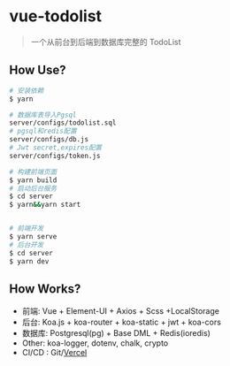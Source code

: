 # vue-todolist

> 一个从前台到后端到数据库完整的 TodoList

## How Use?

```bash
# 安装依赖
$ yarn

# 数据库表导入Pgsql
server/configs/todolist.sql
# pgsql和redis配置
server/configs/db.js
# Jwt secret,expires配置
server/configs/token.js

# 构建前端页面
$ yarn build
# 启动后台服务
$ cd server
$ yarn&&yarn start


# 前端开发
$ yarn serve
# 后台开发
$ cd server
$ yarn dev

```

## How Works?

- 前端: Vue + Element-UI + Axios + Scss +LocalStorage
- 后台: Koa.js + koa-router + koa-static + jwt + koa-cors
- 数据库: Postgresql(pg) + Base DML + Redis(ioredis)
- Other: koa-logger, dotenv, chalk, crypto
- CI/CD : Git/[Vercel](https://vercel.com/)
